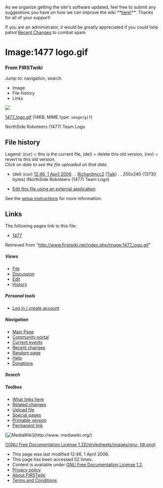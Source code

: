 As we organize getting the site's software updated, feel free to submit any
suggestions you have on how we can improve the wiki
_**_[here!](/index.php/User:Hallry/Suggestions "User:Hallry/Suggestions"
)_**_. Thanks for all of your support!

If you are an administrator, it would be greatly appreciated if you could help
patrol [Recent Changes](/index.php/Special:Recentchanges
"Special:Recentchanges" ) to combat spam.

# Image:1477 logo.gif

### From FIRSTwiki

Jump to: navigation, search

  * Image
  * File history
  * Links

![](/media/4/45/1477_logo.gif)

[1477_logo.gif](/media/4/45/1477_logo.gif "1477 logo.gif" ) (14KB, MIME type:
`image/gif`)

NorthSide Roboteers (1477) Team Logo

## File history

Legend: (cur) = this is the current file, (del) = delete this old version,
(rev) = revert to this old version.  
_Click on date to see the file uploaded on that date_.

  * (del) (cur) [12:46, 1 April 2006](/media/4/45/1477_logo.gif "/media/4/45/1477 logo.gif" ) . . [Richardmcc2](/index.php?title=User:Richardmcc2&action=edit "User:Richardmcc2" ) ([Talk](/index.php?title=User_talk:Richardmcc2&action=edit "User talk:Richardmcc2" )) . . 250x240 (13730 bytes) (NorthSide Roboteers (1477) Team Logo)
  

  * [Edit this file using an external application](/index.php?title=Image:1477_logo.gif&action=edit&externaledit=true&mode=file "Image:1477 logo.gif" )

See the [setup
instructions](http://meta.wikimedia.org/wiki/Help:External_editors
"http://meta.wikimedia.org/wiki/Help:External_editors" ) for more information.

## Links

The following pages link to this file:

  * [1477](/index.php/1477 "1477" )

Retrieved from "<http://www.firstwiki.net/index.php/Image:1477_logo.gif>"

##### Views

  * [File](/index.php/Image:1477_logo.gif)
  * [Discussion](/index.php?title=Image_talk:1477_logo.gif&action=edit)
  * [Edit](/index.php?title=Image:1477_logo.gif&action=edit)
  * [History](/index.php?title=Image:1477_logo.gif&action=history)

##### Personal tools

  * [Log in / create account](/index.php?title=Special:Userlogin&returnto=Image:1477_logo.gif)

[](/index.php/Main_Page "Main Page" )

##### Navigation

  * [Main Page](/index.php/Main_Page)
  * [Community portal](/index.php/FIRSTwiki:Community_portal)
  * [Current events](/index.php/Current_events)
  * [Recent changes](/index.php/Special:Recentchanges)
  * [Random page](/index.php/Special:Random)
  * [Help](/index.php/FIRSTwiki:Help)
  * [Donations](/index.php/FIRSTwiki:Site_support)

##### Search



##### Toolbox

  * [What links here](/index.php/Special:Whatlinkshere/Image:1477_logo.gif)
  * [Related changes](/index.php/Special:Recentchangeslinked/Image:1477_logo.gif)
  * [Upload file](/index.php/Special:Upload)
  * [Special pages](/index.php/Special:Specialpages)
  * [Printable version](/index.php?title=Image:1477_logo.gif&printable=yes)
  * [Permanent link](/index.php?title=Image:1477_logo.gif&oldid=45671)

[![MediaWiki](/skins/common/images/poweredby_mediawiki_88x31.png)](http://www.
mediawiki.org/)

[![GNU Free Documentation License 1.2](/stylesheets/images/gnu-
fdl.png)](http://www.gnu.org/copyleft/fdl.html)

  * This page was last modified 12:46, 1 April 2006.
  * This page has been accessed 52 times.
  * Content is available under [GNU Free Documentation License 1.2](http://www.gnu.org/copyleft/fdl.html "http://www.gnu.org/copyleft/fdl.html" ).
  * [Privacy policy](/index.php/FIRSTwiki:Privacy_policy "FIRSTwiki:Privacy policy" )
  * [About FIRSTwiki](/index.php/FIRSTwiki:About "FIRSTwiki:About" )
  * [Terms and Conditions](/index.php/FIRSTwiki:Terms_and_conditions "FIRSTwiki:Terms and conditions" )

